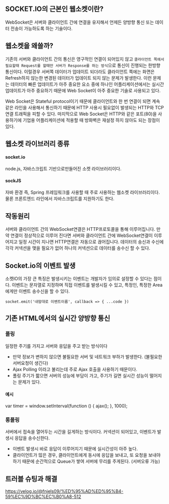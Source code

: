 ## SOCKET.IO의 근본인 웹소켓이란?
WebSocket은 서버와 클라이언트 간에 연결을 유지해서 언제든 양방향 통신 또는 데이터 전송이 가능하도록 하는 기술이다.

## 웹소켓을 왜쓸까?
기존의 서버와 클라이언트 간의 통신은 영구적인 연결이 되어있지 않고 `클라이언트 쪽에서 필요할때 Request를 할때만 서버가 Response를 하는 방식`으로 통신이 진행되는 한방향 통신이다. 
이럴경우 서버쪽 데이터가 업데이트 되더라도 클라이언트 쪽에는 화면은 Refresh하지 않는한 변경된 데이터가 업데이트 되지 않는 문제가 발생한다. 이런 문제는 데이터의 빠른 업데이트가 아주 중요한 요소 중에 
하나인 어플리케이션에서는 실시간 업데이트가 아주 중요하기 때문에 Web Socket이 아주 중요한 기술로 사용되고 있다.

Web Socket은 Stateful protocol이기 때문에 클라이언트와 한 번 연결이 되면 계속 같은 라인을 사용해서 통신하기 때문에 HTTP 사용시 필요없이 발생되는 HTTP와 TCP연결 트래픽을 피할 수 있다. 
마지막으로 Web Socket은 HTTP와 같은 포트(80)을 사용하기에 기업용 어플리케이션에 적용할 때 방화벽은 재설정 하지 않아도 되는 장점이 있다.

## 웹소켓 라이브러리 종류
#### socket.io
node.js, 자바스크립트 기반으로만들어진 소켓 라이브러리이다.

#### sockJS
자바 환경 즉, Spring 프레임워크를 사용할 때 주로 사용하는 웹소켓 라이브러리이다. 물론 프론트엔드 라인에서 자바스크립트를 지원하기도 한다.

## 작동원리
서버와 클라이언트 간의 WebSocket연결은 HTTP프로토콜을 통해 이루어집니다. 만약 연결이 정상적으로 이루어 진다면 서버와 클라이언트 간에 WebSocket연결이 이루어지고 일정 시간이 지나면
HTTP연결은 자동으로 끊어집니다. 데이터의 송신과 수신에 각각 커넥션을 맺을 필요가 없어 하나의 커넥션으로 데이터를 송수신 할 수 있다. 

## Socket.io의 이벤트 발생
소켓IO의 가장 큰 특징은 발생시키는 이벤트는 개발자가 임의로 설정할 수 있다는 점이다. 이벤트는 문자열로 지정하며 직접 이벤트를 발생시킬 수 있고, 특정인, 특정한 Area에게만 이벤트 송수신을 
할 수 있다. 
```
socket.emit('내맘대로 이벤트이름', callback => { ...code })
```

## 기존 HTML에서의 실시간 양방향 통신
### 폴링
일정한 주기를 가지고 서버와 응답을 주고 받는 방식이다  
- 만약 정보가 변하지 않으면 불필요한 서버 및 네트워크 부하가 발생한다. (불필요한 서버요청이 생긴다)  
- Ajax Polling 이라고 불리는데 주로 Ajax 호출을 사용하기 때문이다.  
- 폴링 주기가 짧으면 서버의 성능에 부담이 가고, 주기가 길면 실시간 성능이 떨어지는 문제가 있다.

#### 예시
var timer = window.setInterval(function () { ajax(); }, 1000);

### 롱폴링
서버에서 접속을 열어두는 시간을 길게하는 방식이다. 커넥션이 되어있고, 이벤트가 발생시 응답을 송수신한다.
- 이벤트 발생시 바로 응답이 이루어지기 때문에 실시간성이 아주 높다.
- 클라이언트가 많은 경우, 클라이언트에게 동시에 응답을 보내고, 또 요청을 보내야하기 때문에 순간적으로 Queue가 쌓여 서버에 무리를 주게된다. (서버오류 가능)


## 트러블 슈팅과 해결
https://velog.io/@fnjels09/%ED%95%AD%ED%95%B4-59%EC%9D%BC%EC%B0%A8-512

